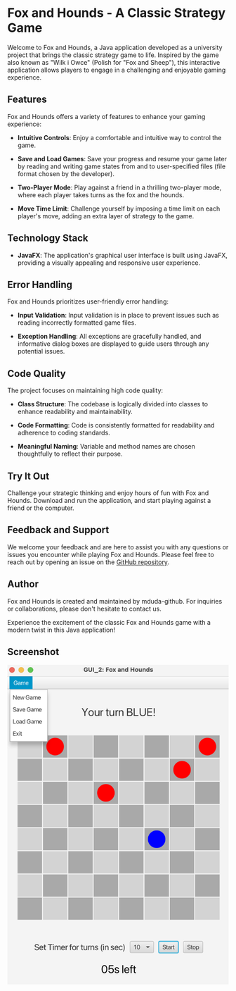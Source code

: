 # Fox and Hounds - A Classic Strategy Game

Welcome to Fox and Hounds, a Java application developed as a university project that brings the classic strategy game to life. Inspired by the game also known as "Wilk i Owce" (Polish for "Fox and Sheep"), this interactive application allows players to engage in a challenging and enjoyable gaming experience.

## Features

Fox and Hounds offers a variety of features to enhance your gaming experience:

- **Intuitive Controls**: Enjoy a comfortable and intuitive way to control the game.

- **Save and Load Games**: Save your progress and resume your game later by reading and writing game states from and to user-specified files (file format chosen by the developer).

- **Two-Player Mode**: Play against a friend in a thrilling two-player mode, where each player takes turns as the fox and the hounds.

- **Move Time Limit**: Challenge yourself by imposing a time limit on each player's move, adding an extra layer of strategy to the game.

## Technology Stack

- **JavaFX**: The application's graphical user interface is built using JavaFX, providing a visually appealing and responsive user experience.

## Error Handling

Fox and Hounds prioritizes user-friendly error handling:

- **Input Validation**: Input validation is in place to prevent issues such as reading incorrectly formatted game files.

- **Exception Handling**: All exceptions are gracefully handled, and informative dialog boxes are displayed to guide users through any potential issues.

## Code Quality

The project focuses on maintaining high code quality:

- **Class Structure**: The codebase is logically divided into classes to enhance readability and maintainability.

- **Code Formatting**: Code is consistently formatted for readability and adherence to coding standards.

- **Meaningful Naming**: Variable and method names are chosen thoughtfully to reflect their purpose.

## Try It Out

Challenge your strategic thinking and enjoy hours of fun with Fox and Hounds. Download and run the application, and start playing against a friend or the computer.

## Feedback and Support

We welcome your feedback and are here to assist you with any questions or issues you encounter while playing Fox and Hounds. Please feel free to reach out by opening an issue on the [GitHub repository](https://github.com/mduda-github/fox_and_hounds).

## Author

Fox and Hounds is created and maintained by mduda-github. For inquiries or collaborations, please don't hesitate to contact us.

Experience the excitement of the classic Fox and Hounds game with a modern twist in this Java application!

## Screenshot

![Image](https://github.com/mduda-github/FoxAndHounds/blob/main/assets/FoxAndHounds.png)
